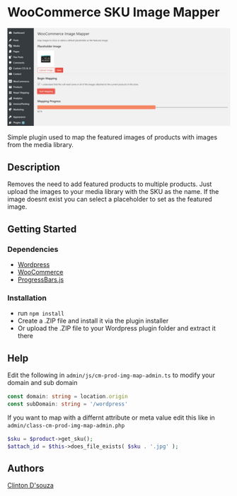 # WooCommerce SKU Image Mapper

![alt text](screenshot.png "WooCommerce SKU Image Mapper")

Simple plugin used to map the featured images of products with images from the media library.

## Description

Removes the need to add featured products to multiple products. Just upload the images to your media library with the SKU as the name. If the image doesnt exist you can select a placeholder to set as the featured image.

## Getting Started

### Dependencies

* [Wordpress](https://wordpress.org/)
* [WooCommerce](https://woocommerce.com/)
* [ProgressBars.js](https://kimmobrunfeldt.github.io/progressbar.js/)

### Installation
* run `npm install`
* Create a .ZIP file and install it via the plugin installer
* Or upload the .ZIP file to your Wordpress plugin folder and extract it there


## Help

Edit the following in `admin/js/cm-prod-img-map-admin.ts` to modify your domain and sub domain

```typescript
const domain: string = location.origin
const subDomain: string = '/wordpress'
```

If you want to map with a differnt attribute or meta value edit this like in `admin/class-cm-prod-img-map-admin.php`

```php
$sku = $product->get_sku();
$attach_id = $this->does_file_exists( $sku . '.jpg' );
```

## Authors
[Clinton D'souza](https://linkedin.com/in/clinton2111)


